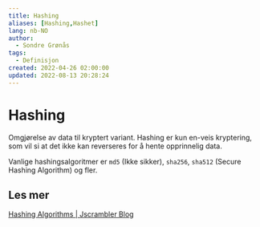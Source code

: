 ```yaml
---
title: Hashing
aliases: [Hashing,Hashet]
lang: nb-NO
author:
  - Sondre Grønås
tags:
  - Definisjon
created: 2022-04-26 02:00:00
updated: 2022-08-13 20:28:24
---
```

# Hashing
Omgjørelse av data til kryptert variant. Hashing er kun en-veis kryptering, som vil si at det ikke kan reverseres for å hente opprinnelig data.

Vanlige hashingsalgoritmer er `md5` (Ikke sikker), `sha256`, `sha512` (Secure Hashing Algorithm) og fler.

## Les mer
[Hashing Algorithms | Jscrambler Blog](https://blog.jscrambler.com/hashing-algorithms#:~:text=Hashing%20algorithms%20are%20functions%20that,to%20read%20its%20content%20anymore.)